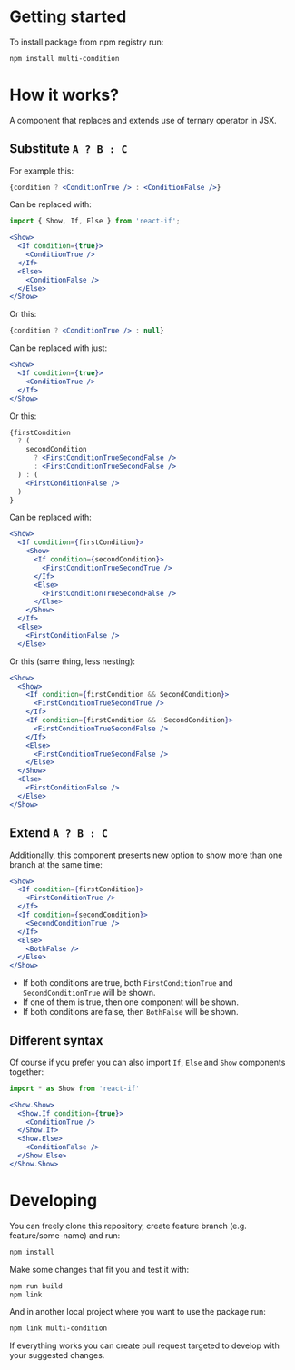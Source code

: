 # Getting started
To install package from npm registry run:
```bash
npm install multi-condition
```

# How it works?
A component that replaces and extends use of ternary operator in JSX.

## Substitute `A ? B : C`
For example this:
```jsx
{condition ? <ConditionTrue /> : <ConditionFalse />}
```

Can be replaced with:
```jsx
import { Show, If, Else } from 'react-if';

<Show>
  <If condition={true}>
    <ConditionTrue />
  </If>
  <Else>
    <ConditionFalse />
  </Else>
</Show>
```

Or this:
```jsx
{condition ? <ConditionTrue /> : null}
```

Can be replaced with just:
```jsx
<Show>
  <If condition={true}>
    <ConditionTrue />
  </If>
</Show>
```

Or this:
```jsx
{firstCondition
  ? (
    secondCondition
      ? <FirstConditionTrueSecondFalse />
      : <FirstConditionTrueSecondFalse />
  ) : (
    <FirstConditionFalse />
  )
}
```

Can be replaced with:
```jsx
<Show>
  <If condition={firstCondition}>
    <Show>
      <If condition={secondCondition}>
        <FirstConditionTrueSecondTrue />
      </If>
      <Else>
        <FirstConditionTrueSecondFalse />
      </Else>
    </Show>
  </If>
  <Else>
    <FirstConditionFalse />
  </Else>
```

Or this (same thing, less nesting):
```jsx
<Show>
  <Show>
    <If condition={firstCondition && SecondCondition}>
      <FirstConditionTrueSecondTrue />
    </If>
    <If condition={firstCondition && !SecondCondition}>
      <FirstConditionTrueSecondFalse />
    </If>
    <Else>
      <FirstConditionTrueSecondFalse />
    </Else>
  </Show>
  <Else>
    <FirstConditionFalse />
  </Else>
</Show>
```

## Extend `A ? B : C`
Additionally, this component presents new option to show more than one branch at the same time:
```jsx
<Show>
  <If condition={firstCondition}>
    <FirstConditionTrue />
  </If>
  <If condition={secondCondition}>
    <SecondConditionTrue />
  </If>
  <Else>
    <BothFalse />
  </Else>
</Show>
```

- If both conditions are true, both `FirstConditionTrue` and `SecondConditionTrue` will be shown.
- If one of them is true, then one component will be shown.
- If both conditions are false, then `BothFalse` will be shown.

## Different syntax

Of course if you prefer you can also import `If`, `Else` and `Show` components together:
```jsx
import * as Show from 'react-if'

<Show.Show>
  <Show.If condition={true}>
    <ConditionTrue />
  </Show.If>
  <Show.Else>
    <ConditionFalse />
  </Show.Else>
</Show.Show>
```

# Developing
You can freely clone this repository, create feature branch (e.g. feature/some-name) and run:
```bash
npm install
```
Make some changes that fit you and test it with:
```bash
npm run build
npm link
```
And in another local project where you want to use the package run:
```bash
npm link multi-condition
```
If everything works you can create pull request targeted to develop with your suggested changes.